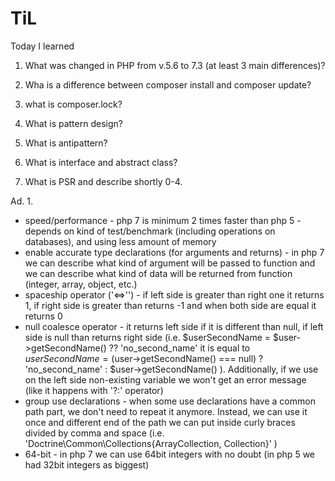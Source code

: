 # TiL
Today I learned

1. What was changed in PHP from v.5.6 to 7.3 (at least 3 main differences)?

2. Wha is a difference between composer install and composer update?

3. what is composer.lock?

4. What is pattern design?

5. What is antipattern?

6. What is interface and abstract class?

7. What is PSR and describe shortly 0-4.

Ad. 1.
- speed/performance - php 7 is minimum 2 times faster than php 5 - depends on kind of test/benchmark (including operations 
on databases), and using less amount of memory
- enable accurate type declarations (for arguments and returns) - in php 7 we can describe what kind of argument will be 
passed to function and we can describe what kind of data will be returned from function (integer, array, object, etc.)
- spaceship operator ('<=>'') - if left side is greater than right one it returns 1, if right side is greater than 
returns -1 and when both side are equal it returns 0
- null coalesce operator - it returns left side if it is different than null, if left side is null than returns right 
side (i.e. $userSecondName = $user->getSecondName() ?? 'no_second_name' it is equal to 
$userSecondName = ($user->getSecondName() === null) ? 'no_second_name' : $user->getSecondName() ). 
Additionally, if we use on the left side non-existing variable 
we won't get an error message (like it happens with '?:' operator) 
- group use declarations - when some use declarations have a common path part, we don't need to repeat it anymore. 
Instead, we can use it once and different end of the path we can put inside curly braces divided by comma and space 
(i.e. 'Doctrine\Common\Collections\{ArrayCollection, Collection}' )
- 64-bit - in php 7 we can use 64bit integers with no doubt (in php 5 we had 32bit integers as biggest)